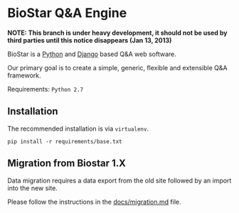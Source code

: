BioStar Q&A Engine
==================

**NOTE: This branch is under heavy development, it should not be used by third parties
until this notice disappears (Jan 13, 2013)**

BioStar is a [Python][python] and [Django][django] based Q&A web software.

Our primary goal is to create a simple, generic, flexible and extensible Q&A
framework.

Requirements: `Python 2.7`

Installation
------------

The recommended installation is via `virtualenv`.

	pip install -r requirements/base.txt


Migration from Biostar 1.X
--------------------------

Data migration requires a data export from the old site followed by an import into the new site.

Please follow the instructions in the [docs/migration.md][migration] file.

[migration]: docs/migration.md
[django]: http://www.djangoproject.com/
[python]: http://www.python.org/